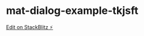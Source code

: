 # mat-dialog-example-tkjsft

[Edit on StackBlitz ⚡️](https://stackblitz.com/edit/mat-dialog-example-tkjsft)
